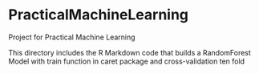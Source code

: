 # PracticalMachineLearning
Project for Practical Machine Learning

This directory includes the R Markdown code that builds a RandomForest Model with train function in caret package and 
cross-validation ten fold
